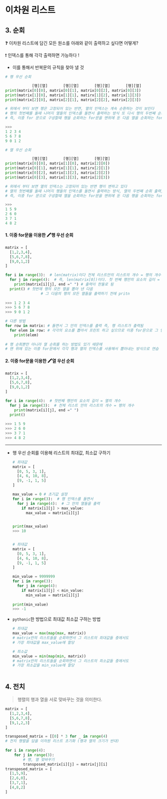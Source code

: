 

# 이차원 리스트 

## 3. 순회

❓ 이차원 리스트에 담긴 모든 원소를 아래와 같이 출력하고 싶다면 어떻게?

❗️ 인덱스를 통해 각각 출력하면 가능하다 !

- 이를 통해서 반복문의 규칙을 찾아 낼 것 

```python
# 행 우선 순회

            [행][열]       [행][열]       [행][열]       [행][열] 
print(matrix[0][0], matrix[0][1], matrix[0][2], matrix[0][3])
print(matrix[1][0], matrix[1][1], matirx[1][2], matrix[1][3])
print(matrix[2][0], matrix[2][1], matrix[2][2], matrix[2][3])

# 위에서 부터 보면 행은 고정되어 있는 반면, 열의 인덱스는 계속 순환하는 것이 보인다 
# 행의 첫번째를 돌때 나머지 열들의 인덱스를 돌면서 출력하는 방식 또 다시 행의 두번째 순회 출력
# 즉, 이중 for 문으로 구성할때 행을 순회하는 for문을 맨위에 둔 다음 열을 순회하는 for문을 밑에 두고 출력해야한다

>>> 
1 2 3 4
5 6 7 8
9 0 1 2
```

```python
# 열 우선 순회

            [행][열]       [행][열]       [행][열] 
print(matrix[0][0], matrix[1][0], matrix[2][0])
print(matrix[0][1], matrix[1][1], matirx[2][1])
print(matrix[0][2], matrix[1][2], matrix[2][2])
print(matrix[0][3], matrix[1][3], matrix[2][3])

# 위에서 부터 보면 열의 인덱스는 고정되어 있는 반면 행이 변하고 있다
# 열의 첫번째를 돌때 나머지 행들의 인덱스를 돌면서 출력하는 방식, 열의 두번째 순회 출력, 열의 세번째 출력
# 즉, 이중 for 문으로 구성할때 열을 순회하는 for문을 맨위에 둔 다음 행을 순회하는 for문을 밑에 두고 출력해야한다

>>>
1 5 9
2 6 0
3 7 1
4 8 2
```



#### 1. 이중 for문을 이용한 🖍행 우선 순회

```python
matrix = [
  [1,2,3,4],
  [5,6,7,8],
  [9,0,1,2]
]

for i in range(3):  # len(matrix)이다 전체 리스트안의 리스트의 개수 = 행의 개수 
  for j in range(4):  # 즉, len(matrix[0])이다. 첫 번째 행안의 요소의 길이 = 열의 개수 
    print(matrix[i][j], end =" ") # 출력이 한둘로 됨 
  print() # 첫번재 행의 모든 열을 뽑아 낸 다음 
  				# 그 다음의 행의 모든 열들을 출력하기 전에 pritn
  
>>> 1 2 3 4
>>> 5 6 7 8
>>> 9 0 1 2 

# 다른 방법
for row in matrix: # 돌면서 그 안의 인덱스를 출력 즉, 행 리스트가 출력됨
  for elem in row: # 각각의 요소를 뽑아서 프린트 하고 싶으므로 이중 for문으로 그 인덱스 리스트안의 요소를 반복문으로 뽑아준다.
    print(elem)
    
# 행 순회뿐만 아니라 열 순회를 하는 방법도 있기 때문에 
# 맨 위에 있는 이중 for문에서 각각 행과 열의 인덱스를 사용해서 뽑아내는 방식으로 연습 
```



#### 2. 이중 for문을 이용한 🖍열 우선 순회

```python
matrix = [
  [1,2,3,4],
  [5,6,7,8],
  [9,0,1,2]
]

for i in range(4):  # 첫번째 행안의 요소의 길이 = 열의 개수 
  for j in range(3):  # 천체 리스트 안의 리스트의 개수 = 헹의 개수 
    print(matrix[i][j], end =" ")
  print()
  
>>> 1 5 9
>>> 2 6 0
>>> 3 7 1
>>> 4 8 2
```

---

- 행 우선 순회를 이용해 리스트의 최대값, 최소값 구하기

  ```python
  # 최대값
  matrix = [
    [0, 5, 3, 1],
    [4, 6, 10, 8],
    [9, -1, 1, 5]
  ]
  
  max_value = 0 # 초기값 설정 
  for i in range(3):  # 행 인덱스를 돌면서 
    for j in range(4):  # 그 안의 열둘을 출력 
      if matrix[i][j] > max_value:
        max_value = matrix[i][j]
        
  
  print(max_value)
  >>> 10
  
  
  # 최대값
  matrix = [
    [0, 5, 3, 1],
    [4, 6, 10, 8],
    [9, -1, 1, 5]
  ]
  
  min_value = 9999999
  for i in range(3):
    for j in range(4):
      if matrix[i][j] < min_value:
        min_value = matrix[i][j]
        
  print(min_value)
  >>> -1
  ```

- `pythonic`한 방법으로 최대값 최소값 구하는 방법

  ```python
  # 최대값
  max_value = max(map(max, matrix))
  # matrix안의 리스트들을 순회하면서 그 리스트의 최대값들 중에서도
  # 가장 최대값을 max_value에 할당
  
  # 최소값
  min_value = min(map(min, matrix))
  # matrix안의 리스트들을 순회하면서 그 리스트의 최소값들 중에서도
  # 가장 최소값을 min_value에 할당



## 4. 전치

> 행렬의 행과 열을 서로 맞바꾸는 것을 의미한다.

```python
matrix = [
  [1,2,3,4],
  [5,6,7,8],
  [9,1,2,3]
]

transposed_matrix = [[0] * 3 for _ in range(4)
# 전치 행렬을 담을 이차원 리스트 초기화 (행과 열의 크기가 반대)  
                     
for i in range(4):
    for j in range(3):
        # 행, 열 맞바꾸기            
        transposed_matrix[i][j] = matrix[j][i]
transposed_matrix = [
  [1,5,9],
  [2,6,0],
  [3,7,1],
  [4,8,2]
]         
```

